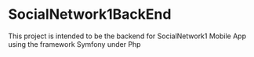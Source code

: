 # SocialNetwork1BackEnd
This project is intended to be the backend for SocialNetwork1 Mobile App using the framework Symfony under Php
